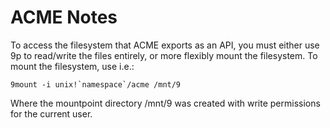# ACME Notes

To access the filesystem that ACME exports as an API, you must either use 9p to read/write the files entirely, or 
more flexibly mount the filesystem. To mount the filesystem, use i.e.:

    9mount -i unix!`namespace`/acme /mnt/9

Where the mountpoint directory /mnt/9 was created with write permissions for the current user.
